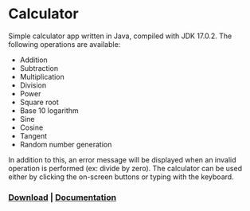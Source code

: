 # Calculator

Simple calculator app written in Java, compiled with JDK 17.0.2. The following operations are available:

- Addition
- Subtraction
- Multiplication
- Division
- Power
- Square root
- Base 10 logarithm
- Sine
- Cosine
- Tangent
- Random number generation

In addition to this, an error message will be displayed when an invalid operation is performed (ex: divide by zero). The calculator can be used either by clicking the on-screen buttons or typing with the keyboard.

### [Download](https://github.com/LeddaZ/Calculator/releases/latest) | [Documentation](https://leddaz.github.io/javadocs/calc/package-summary.html)
